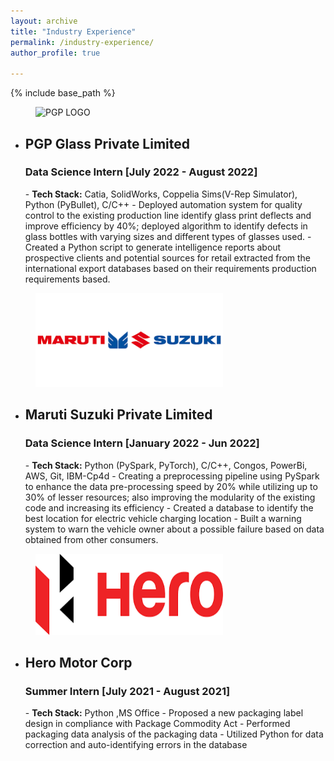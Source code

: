 ```yaml
---
layout: archive
title: "Industry Experience"
permalink: /industry-experience/
author_profile: true

---
```


{% include base_path %}

<figure>
  <img src="/images/PGP_Logo.png" alt="PGP LOGO" style="width:100px;height:200px;">
  </figure>

* <h2>PGP Glass Private Limited</h2>
  <h3>Data Science Intern [July 2022 - August 2022]</h3>
  - <b>Tech Stack:</b> Catia, SolidWorks, Coppelia Sims(V-Rep Simulator), Python (PyBullet), C/C++
  - Deployed automation system for quality control to the existing production line identify glass print deflects and improve efficiency by 40%; deployed algorithm to identify defects in glass bottles with varying sizes and different types of glasses used.
  - Created a Python script to generate intelligence reports about prospective clients and potential sources for retail extracted from the international export databases based on their requirements production requirements based.

<figure>
  <img src="/images/MS_Logo.png" alt = "Maruti" style="width:300px;height:150px;">
  </figure>
   
* <h2>Maruti Suzuki Private Limited</h2>
  <h3>Data Science Intern [January 2022 - Jun 2022]</h3>
  - <b>Tech Stack:</b> Python (PySpark, PyTorch), C/C++, Congos, PowerBi, AWS, Git, IBM-Cp4d 
  - Creating a preprocessing pipeline using PySpark to enhance the data pre-processing speed by 20% while utilizing up to 30% of lesser resources; also improving the modularity of the existing code and increasing its efficiency 
  - Created a database to identify the best location for electric vehicle charging location
  - Built a warning system to warn the vehicle owner about a possible failure based on data obtained from other consumers.


<figure>
  <img src="/images/Hero_Logo.png" alt= "Hero" style="width:300px;height:130px;">
  </figure>

* <h2>Hero Motor Corp</h2>
  <h3>Summer Intern [July 2021 - August 2021]</h3>
  - <b>Tech Stack:</b> Python ,MS Office 
  - Proposed a new packaging label design in compliance with Package Commodity Act
  - Performed packaging data analysis of the packaging data
  - Utilized Python for data correction and auto-identifying errors in the database

